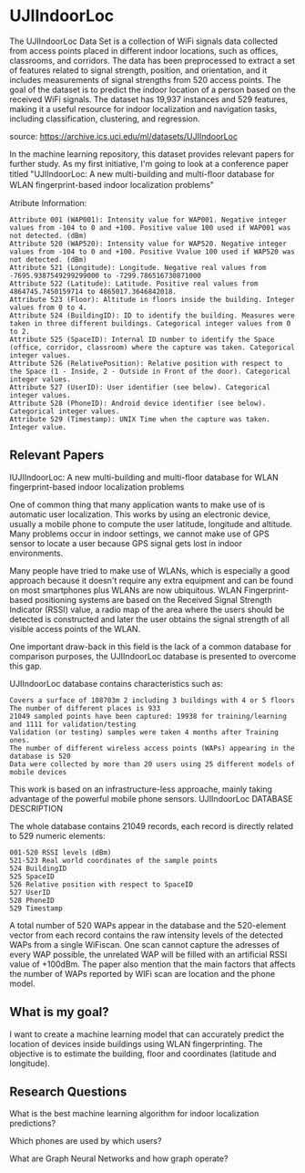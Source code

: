 # UJIIndoorLoc

The UJIIndoorLoc Data Set is a collection of WiFi signals data collected from access points placed in different indoor locations, such as offices, classrooms, and corridors. The data has been preprocessed to extract a set of features related to signal strength, position, and orientation, and it includes measurements of signal strengths from 520 access points. The goal of the dataset is to predict the indoor location of a person based on the received WiFi signals. The dataset has 19,937 instances and 529 features, making it a useful resource for indoor localization and navigation tasks, including classification, clustering, and regression.

source: https://archive.ics.uci.edu/ml/datasets/UJIIndoorLoc

In the machine learning repository, this dataset provides relevant papers for further study. As my first initiative, I'm going to look at a conference paper titled "UJIIndoorLoc: A new multi-building and multi-ﬂoor database for WLAN ﬁngerprint-based indoor localization problems"

Atribute Information:

    Attribute 001 (WAP001): Intensity value for WAP001. Negative integer values from -104 to 0 and +100. Positive value 100 used if WAP001 was not detected. (dBm)
    Attribute 520 (WAP520): Intensity value for WAP520. Negative integer values from -104 to 0 and +100. Positive Vvalue 100 used if WAP520 was not detected. (dBm)
    Attribute 521 (Longitude): Longitude. Negative real values from -7695.9387549299299000 to -7299.786516730871000
    Attribute 522 (Latitude): Latitude. Positive real values from 4864745.7450159714 to 4865017.3646842018.
    Attribute 523 (Floor): Altitude in floors inside the building. Integer values from 0 to 4.
    Attribute 524 (BuildingID): ID to identify the building. Measures were taken in three different buildings. Categorical integer values from 0 to 2.
    Attribute 525 (SpaceID): Internal ID number to identify the Space (office, corridor, classroom) where the capture was taken. Categorical integer values.
    Attribute 526 (RelativePosition): Relative position with respect to the Space (1 - Inside, 2 - Outside in Front of the door). Categorical integer values.
    Attribute 527 (UserID): User identifier (see below). Categorical integer values.
    Attribute 528 (PhoneID): Android device identifier (see below). Categorical integer values.
    Attribute 529 (Timestamp): UNIX Time when the capture was taken. Integer value.

## Relevant Papers
IUJIIndoorLoc: A new multi-building and multi-floor database for WLAN fingerprint-based indoor localization problems

One of common thing that many application wants to make use of is automatic user localization. This works by using an electronic device, usually a mobile phone to compute the user latitude, longitude and altitude. Many problems occur in indoor settings, we cannot make use of GPS sensor to locate a user because GPS signal gets lost in indoor environments.

Many people have tried to make use of WLANs, which is especially a good approach because it doesn't require any extra equipment and can be found on most smartphones plus WLANs are now ubiquitous. WLAN Fingerprint-based positioning systems are based on the Received Signal Strength Indicator (RSSI) value, a radio map of the area where the users should be detected is constructed and later the user obtains the signal strength of all visible access points of the WLAN.

One important draw-back in this field is the lack of a common database for comparison purposes, the UJIIndoorLoc database is presented to overcome this gap.

UJIIndoorLoc database contains characteristics such as:

    Covers a surface of 108703m 2 including 3 buildings with 4 or 5 floors
    The number of different places is 933
    21049 sampled points have been captured: 19938 for training/learning and 1111 for validation/testing
    Validation (or testing) samples were taken 4 months after Training ones.
    The number of different wireless access points (WAPs) appearing in the database is 520
    Data were collected by more than 20 users using 25 different models of mobile devices

This work is based on an infrastructure-less approache, mainly taking advantage of the powerful mobile phone sensors.
UJIIndoorLoc DATABASE DESCRIPTION

The whole database contains 21049 records, each record is directly related to 529 numeric elements:

    001-520 RSSI levels (dBm)
    521-523 Real world coordinates of the sample points
    524 BuildingID
    525 SpaceID
    526 Relative position with respect to SpaceID
    527 UserID
    528 PhoneID
    529 Timestamp

A total number of 520 WAPs appear in the database and the 520-element vector from each record contains the raw intensity levels of the detected WAPs from a single WiFiscan. One scan cannot capture the adresses of every WAP possible, the unrelated WAP will be filled with an artificial RSSI value of +100dBm. The paper also mention that the main factors that affects the number of WAPs reported by WIFi scan are location and the phone model.

## What is my goal?

I want to create a machine learning model that can accurately predict the location of devices inside buildings using WLAN fingerprinting. The objective is to estimate the building, floor and coordinates (latitude and longitude).

## Research Questions

What is the best machine learning algorithm for indoor localization predictions?

Which phones are used by which users?

What are Graph Neural Networks and how graph operate?
